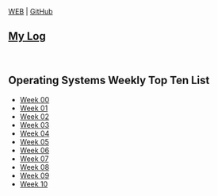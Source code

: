 [WEB](https://dandyfebriano.github.io/os202/) | 
[GitHub](https://github.com/dandyfebriano/os202/)

## [My Log](TXT/mylog.txt)
<br>

## Operating Systems Weekly Top Ten List
* [Week 00](W00/)
* [Week 01](W01/)
* [Week 02](W02/)
* [Week 03](W03/)
* [Week 04](W04/)
* [Week 05](W05/)
* [Week 06](W06/)
* [Week 07](W07/)
* [Week 08](W08/)
* [Week 09](W09/)
* [Week 10](W10/)
